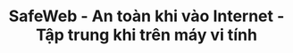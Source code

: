---
title: SafeWeb - An toàn khi vào Internet - Tập trung khi trên máy vi tính
meta:
    description: SafeWeb giúp bạn kiểm soát môi trường máy vi tính và Internet, tạo không gian an toàn để làm việc hoặc học tập.
    image: /static/img/safeweb-app-tracking.jpg
header:
    part1: An toàn khi vào Internet
    part2: Tập trung khi trên máy vi tính
    part3: Thật đơn giản!
    part4: Chỉ cần mở điện thoại vào cloud và bật chế độ focus để chặn những website, những ứng dụng không phù hợp khi đang trong giờ làm việc hoặc đang trong giờ học.
    button1: Đăng nhập
    button2: Đăng ký
    button3: Tải app
topic:
    head: Các tính năng chính
    part1: Tạo môi trường tập trung
    message1: Chặn các website không phù hợp khi đang làm việc. Khoá các ứng dụng giải trí khi đang học bài.
    part2: Liệt kê thời gian bị lãng phí
    message2: Thời gian vào internet hoặc thời gian sử dụng các ứng dụng đều được ghi vào bảng kê.
    part3: Báo cáo thời gian thực
    message3: Báo cáo bằng biểu đồ trên web admin hoặc gửi email cảnh báo có người vi phạm chính sách.
feature:
    part1:
        head: Chặn các website nguy hiểm, độc hại
        message: Chỉ cần mở điện thoại di động là bạn biết được con mình đang làm gì trên máy vi tính, đang học bài hay đang chơi game hoặc vào mạng xã hội.
        detail: Từ bảng kê dữ liệu, bạn có thể chặn hoặc cho phép những website nào được vào và không được vào khi các con đang trong giờ học online.
        button: Đọc Thêm
        url: blog/protecting-your-child-online
    part2:
        head: Điều khiển máy vi tính chạy lệnh từ xa
        message: SafeWeb phát triển nền tảng cloud cho phép bạn chạy các lệnh PowerShell trên máy vi tính giống như một quản trị viên IT nhưng lệnh được gửi đi từ web.
        detail: Bạn cũng có thể sử dụng điện thoại di động để điều khiển các robot RPA trên nhiều máy vi tính khác nhau cùng một lúc. Kết quả chạy RPA ở các máy vi tính sẽ được cập nhật liên tục trên dashboard của web.
        button: Đọc Thêm
        url: blog/remote-tagui-rpa
payment:
    title: Bảng giá
    unit: NGƯỜI/TH
    free:
        type: MIỄN PHÍ
        price: 0
        service1: • Tối đa 2 máy vi tính
        service2: • Tối đa 4 người/máy
        service3: • Không chế độ tập trung
        service4: • Không web an toàn
        service5: • Chặn web đen không giới hạn
        button: Dùng ngay
    standard:
        type: TIÊU CHUẨN
        price: 2
        service1: • Tối đa 20 máy vi tính
        service2: • Tối đa 40 người/máy
        service3: • Có chế độ tập trung
        service4: • Tối đa 20 web an toàn
        service5: • Chặn web đen không giới hạn
        button: Dùng ngay
    premium:
        type: CAO CẤP
        price: 6
        service1: • Không giới hạn số máy vi tính
        service2: • Không giới hạn số người/máy
        service3: • Tự động vào chế độ tập trung
        service4: • Không giới hạn số web an toàn
        service5: • Chặn web đen không giới hạn
        button: Dùng ngay
footer:
    title: Liên hệ
    part1: Bạn gặp sự cố hoặc muốn góp ý về tính năng,
    part2: hãy liên hệ với chúng tôi theo địa chỉ bên dưới.
    email: qa@safeweb.app
    phone: +84-989-550-390
    address: Hanoi, Vietnam
submit:
    name: Họ và tên
    email: Địa chỉ email
    message: Nội dung
    button: Gửi
---